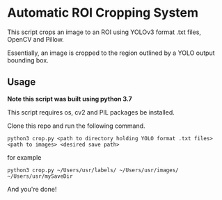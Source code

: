 # Automatic ROI Cropping System

This script crops an image to an ROI using YOLOv3 format .txt files, OpenCV and Pillow. 

Essentially, an image is cropped to the region outlined by a YOLO output bounding box.

## Usage
**Note this script was built using python 3.7**

This script requires os, cv2 and PIL packages be installed.

Clone this repo and run the following command.

```python3 crop.py <path to directory holding YOLO format .txt files> <path to images> <desired save path>```

for example

```python3 crop.py ~/Users/usr/labels/ ~/Users/usr/images/ ~/Users/usr/mySaveDir```

And you're done!

